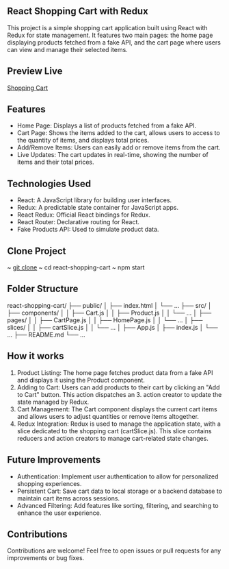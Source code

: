 
## React Shopping Cart with Redux

This project is a simple shopping cart application built using React with Redux for state management. It features two main pages: the home page displaying products fetched from a fake API, and the cart page where users can view and manage their selected items.

## Preview Live

[Shopping Cart](https://hidoreen.github.io/shopping-cart/)

## Features

- Home Page: Displays a list of products fetched from a fake API.
- Cart Page: Shows the items added to the cart, allows users to access to the quantity of items, and displays total prices.
- Add/Remove Items: Users can easily add or remove items from the cart.
- Live Updates: The cart updates in real-time, showing the number of items and their total prices.
  
## Technologies Used

- React: A JavaScript library for building user interfaces.
- Redux: A predictable state container for JavaScript apps.
- React Redux: Official React bindings for Redux.
- React Router: Declarative routing for React.
- Fake Products API: Used to simulate product data.

## Clone Project

~ [git clone](https://github.com/your-username/react-shopping-cart.git)
~ cd react-shopping-cart
~ npm start

## Folder Structure

react-shopping-cart/
├── public/
│   ├── index.html
│   └── ...
├── src/
│   ├── components/
│   │   ├── Cart.js
│   │   ├── Product.js
│   │   └── ...
│   ├── pages/
│   │   ├── CartPage.js
│   │   ├── HomePage.js
│   │   └── ...
│   ├── slices/
│   │   ├── cartSlice.js
│   │   └── ...
│   ├── App.js
│   ├── index.js
│   └── ...
├── README.md
└── ...

## How it works

1. Product Listing: The home page fetches product data from a fake API and displays it using the Product component.
2. Adding to Cart: Users can add products to their cart by clicking an "Add to Cart" button. This action dispatches an 3. action creator to update the state managed by Redux.
3. Cart Management: The Cart component displays the current cart items and allows users to adjust quantities or remove items altogether.
4. Redux Integration: Redux is used to manage the application state, with a slice dedicated to the shopping cart (cartSlice.js). This slice contains reducers and action creators to manage cart-related state changes.

## Future Improvements

- Authentication: Implement user authentication to allow for personalized shopping experiences.
- Persistent Cart: Save cart data to local storage or a backend database to maintain cart items across sessions.
- Advanced Filtering: Add features like sorting, filtering, and searching to enhance the user experience.
  
## Contributions

Contributions are welcome! Feel free to open issues or pull requests for any improvements or bug fixes.
